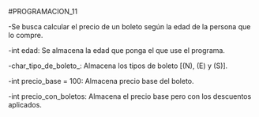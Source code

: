 #PROGRAMACION_11

-Se busca calcular el precio de un boleto según la edad de la persona que lo compre.

-int edad: Se almacena la edad que ponga el que use el programa.

-char_tipo_de_boleto_: Almacena los tipos de boleto [(N), (E) y (S)].

-int precio_base = 100: Almacena precio base del boleto.

-int precio_con_boletos: Almacena el precio base pero con los descuentos aplicados.